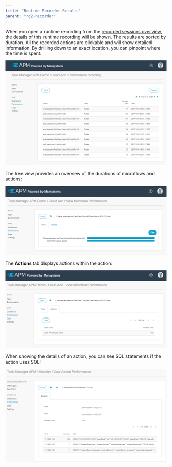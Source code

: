 ```yaml
---
title: "Runtime Recorder Results"
parent: "rg2-recorder"
---
```


When you open a runtime recording from the [recorded sessions overview](rg2-recorder), the details of this runtime recording will be shown. The results are sorted by duration. All the recorded actions are clickable and will show detailed information. By drilling down to an exact location, you can pinpoint where the time is spent.

![](attachments/rg2/Performance_runtime_recording.png)

The tree view provides an overview of the durations of microflows and actions:

![](attachments/rg2/Performance_runtime_recording_ActionsTree.png)

The **Actions** tab displays actions within the action:
 
![](attachments/rg2/Performance_runtime_recording_ActionsActions.png)
 
When showing the details of an action, you can see SQL statements if the action uses SQL:
 
![](attachments/rg2/Performance_runtime_recording_Action.png)
